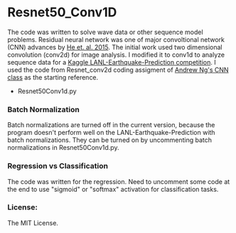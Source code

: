 # Resnet50_Conv1D

The code was written to solve wave data or other sequence model problems. Residual neural network was one of major convoltional network (CNN) advances by [He et. al. 2015](https://arxiv.org/abs/1512.03385). The initial work used two dimensional convolution (conv2d) for image analysis. I modified it to conv1d to analyze sequence data for a [Kaggle LANL-Earthquake-Prediction competition](https://www.kaggle.com/c/LANL-Earthquake-Prediction).  I used the code from Resnet_conv2d coding assigment of [Andrew Ng's CNN class](https://www.coursera.org/learn/convolutional-neural-networks) as the starting reference.  

* Resnet50Conv1d.py 

### Batch Normalization
Batch normalizations are turned off in the current version, because the program doesn't perform well on the LANL-Earthquake-Prediction with batch normalizations. They can be turned on by uncommenting batch normalizations in Resnet50Conv1d.py.  

### Regression vs Classification
The code was written for the regression. Need to uncomment some code at the end to use "sigmoid" or "softmax" activation for classification tasks.  

### License:
The MIT License. 
